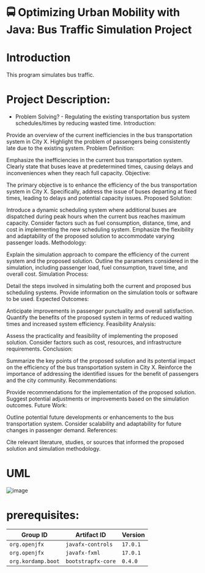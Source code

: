 # 🚍 Optimizing Urban Mobility with Java: Bus Traffic Simulation Project

# Introduction

This program simulates bus traffic.

# Project Description:

- Problem Solving?
      - Regulating the existing transportation bus system schedules/times by reducing wasted time.
Introduction:

Provide an overview of the current inefficiencies in the bus transportation system in City X.
Highlight the problem of passengers being consistently late due to the existing system.
Problem Definition:

Emphasize the inefficiencies in the current bus transportation system.
Clearly state that buses leave at predetermined times, causing delays and inconveniences when they reach full capacity.
Objective:

The primary objective is to enhance the efficiency of the bus transportation system in City X.
Specifically, address the issue of buses departing at fixed times, leading to delays and potential capacity issues.
Proposed Solution:

Introduce a dynamic scheduling system where additional buses are dispatched during peak hours when the current bus reaches maximum capacity.
Consider factors such as fuel consumption, distance, time, and cost in implementing the new scheduling system.
Emphasize the flexibility and adaptability of the proposed solution to accommodate varying passenger loads.
Methodology:

Explain the simulation approach to compare the efficiency of the current system and the proposed solution.
Outline the parameters considered in the simulation, including passenger load, fuel consumption, travel time, and overall cost.
Simulation Process:

Detail the steps involved in simulating both the current and proposed bus scheduling systems.
Provide information on the simulation tools or software to be used.
Expected Outcomes:

Anticipate improvements in passenger punctuality and overall satisfaction.
Quantify the benefits of the proposed system in terms of reduced waiting times and increased system efficiency.
Feasibility Analysis:

Assess the practicality and feasibility of implementing the proposed solution.
Consider factors such as cost, resources, and infrastructure requirements.
Conclusion:

Summarize the key points of the proposed solution and its potential impact on the efficiency of the bus transportation system in City X.
Reinforce the importance of addressing the identified issues for the benefit of passengers and the city community.
Recommendations:

Provide recommendations for the implementation of the proposed solution.
Suggest potential adjustments or improvements based on the simulation outcomes.
Future Work:

Outline potential future developments or enhancements to the bus transportation system.
Consider scalability and adaptability for future changes in passenger demand.
References:

Cite relevant literature, studies, or sources that informed the proposed solution and simulation methodology.





# UML

![image](https://user-images.githubusercontent.com/87777192/165208226-cfb737fb-b70e-463f-8c74-9c841fa3fb5b.png)



# prerequisites:
| Group ID            | Artifact ID                | Version    |
| ------------------- | -------------------------- | ---------- |
| `org.openjfx`       | `javafx-controls`          | `17.0.1`   |
| `org.openjfx`       | `javafx-fxml`              | `17.0.1`   |
| `org.kordamp.boot`  | `bootstrapfx-core`         | `0.4.0`    |



